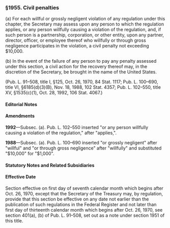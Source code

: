 ### §1955. Civil penalties ###

(a) For each willful or grossly negligent violation of any regulation under this chapter, the Secretary may assess upon any person to which the regulation applies, or any person willfully causing a violation of the regulation, and, if such person is a partnership, corporation, or other entity, upon any partner, director, officer, or employee thereof who willfully or through gross negligence participates in the violation, a civil penalty not exceeding $10,000.

(b) In the event of the failure of any person to pay any penalty assessed under this section, a civil action for the recovery thereof may, in the discretion of the Secretary, be brought in the name of the United States.

(Pub. L. 91–508, title I, §125, Oct. 26, 1970, 84 Stat. 1117; Pub. L. 100–690, title VI, §6185(d)(3)(B), Nov. 18, 1988, 102 Stat. 4357; Pub. L. 102–550, title XV, §1535(c)(1), Oct. 28, 1992, 106 Stat. 4067.)

#### **Editorial Notes** ####

#### Amendments ####

**1992**—Subsec. (a). Pub. L. 102–550 inserted "or any person willfully causing a violation of the regulation," after "applies,".

**1988**—Subsec. (a). Pub. L. 100–690 inserted "or grossly negligent" after "willful" and "or through gross negligence" after "willfully" and substituted "$10,000" for "$1,000".

#### **Statutory Notes and Related Subsidiaries** ####

#### Effective Date ####

Section effective on first day of seventh calendar month which begins after Oct. 26, 1970, except that the Secretary of the Treasury may, by regulation, provide that this section be effective on any date not earlier than the publication of such regulations in the Federal Register and not later than first day of thirteenth calendar month which begins after Oct. 26, 1970, see section 401(a), (b) of Pub. L. 91–508, set out as a note under section 1951 of this title.